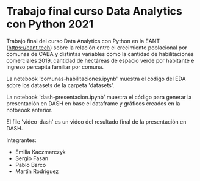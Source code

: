 # Trabajo final curso Data Analytics con Python 2021
Trabajo final del curso Data Analytics con Python en la EANT (https://eant.tech) sobre la relación entre el crecimiento poblacional por comunas de CABA y distintas variables como la cantidad de habilitaciones comerciales 2019, cantidad de hectáreas de espacio verde por habitante e ingreso percapita familiar por comuna.

La notebook 'comunas-habilitaciones.ipynb' muestra el código del EDA sobre los datasets de la carpeta 'datasets'.

La notebook 'dash-presentacion.ipynb' muestra el código para generar la presentación en DASH en base el dataframe y gráficos creados en la notbeook anterior.

El file 'video-dash' es un video del resultado final de la presentación en DASH.

Integrantes:

- Emilia Kaczmarczyk
- Sergio Fasan
- Pablo Barco
- Martín Rodríguez
